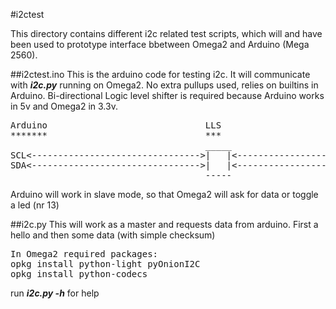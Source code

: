 #i2ctest

This directory contains different i2c related test scripts, which will and have been used to prototype interface bbetween Omega2 and Arduino (Mega 2560).

##i2ctest.ino
This is the arduino code for testing i2c. It will communicate with ***i2c.py*** running on Omega2. No extra pullups used, relies on builtins in Arduino. Bi-directional Logic level  shifter is required because Arduino works in 5v and Omega2 in 3.3v.
<pre>
Arduino                              LLS                           Omega2
*******                              ***                           ******
                                     _____
SCL<-------------------------------->|   |<------------------------->SCL
SDA<-------------------------------->|   |<------------------------->SDA
                                     -----           
</pre>
Arduino will work in slave mode, so that Omega2 will ask for data or toggle a led (nr 13)

##i2c.py
This will work as a master and requests data from arduino.
First a hello and then some data (with simple checksum)

<pre>
In Omega2 required packages:
opkg install python-light pyOnionI2C 
opkg install python-codecs
</pre>

run ***i2c.py -h***  for help